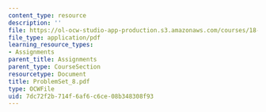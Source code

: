 ```yaml
---
content_type: resource
description: ''
file: https://ol-ocw-studio-app-production.s3.amazonaws.com/courses/18-04-complex-variables-with-applications-fall-1999/7dc72f2b714f6af6c6ce08b348308f93_ProblemSet_8.pdf
file_type: application/pdf
learning_resource_types:
- Assignments
parent_title: Assignments
parent_type: CourseSection
resourcetype: Document
title: ProblemSet_8.pdf
type: OCWFile
uid: 7dc72f2b-714f-6af6-c6ce-08b348308f93
---
```

